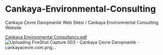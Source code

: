 # Cankaya-Environmental-Consulting
Çankaya Çevre Danışmanlık Web Sitesi / Cankaya Environmental Consulting Website

[Çankaya Environmental Consultancy.pdf](https://github.com/erdemkaraogllu/Cankaya-Environmental-Consulting/files/13539975/Cankaya.Environmental.Consultancy.pdf)
![Uploading FireShot Capture 003 - Çankaya Çevre Danışmanlık - cankayacevre.com.png…]()
